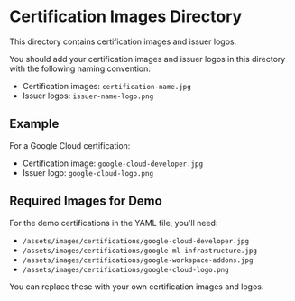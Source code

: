 # Certification Images Directory

This directory contains certification images and issuer logos.

You should add your certification images and issuer logos in this directory with the following naming convention:

- Certification images: `certification-name.jpg`
- Issuer logos: `issuer-name-logo.png`

## Example

For a Google Cloud certification:
- Certification image: `google-cloud-developer.jpg`
- Issuer logo: `google-cloud-logo.png`

## Required Images for Demo

For the demo certifications in the YAML file, you'll need:
- `/assets/images/certifications/google-cloud-developer.jpg`
- `/assets/images/certifications/google-ml-infrastructure.jpg`
- `/assets/images/certifications/google-workspace-addons.jpg`
- `/assets/images/certifications/google-cloud-logo.png`

You can replace these with your own certification images and logos. 